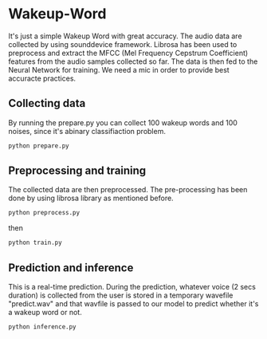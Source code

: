 # Wakeup-Word
It's just a simple Wakeup Word with great accuracy. The audio data are collected by using sounddevice framework. Librosa has been used to preprocess and extract the MFCC (Mel Frequency Cepstrum Coefficient) features from the audio samples collected so far. The data is then fed to the Neural Network for training. We need a mic in order to provide best accuracte practices.  
## Collecting data
By running the prepare.py you can collect 100 wakeup words and 100 noises, since it's abinary classifiaction problem.
```bash
python prepare.py
```
## Preprocessing and training
The collected data are then preprocessed. The pre-processing has been done by using librosa library as mentioned before. 
```bash
python preprocess.py
```
then
```bash
python train.py
```
## Prediction and inference
This is a real-time prediction. During the prediction, whatever voice (2 secs duration) is collected from the user is stored in a temporary wavefile "predict.wav" and that wavfile is passed to our model to predict whether it's a wakeup word or not.
```bash
python inference.py
```